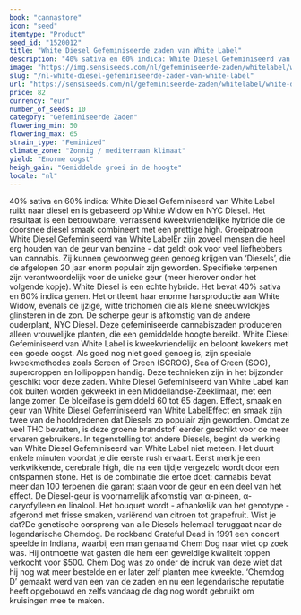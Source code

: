 ```yaml
---
book: "cannastore"
icon: "seed"
itemtype: "Product"
seed_id: "1520012"
title: "White Diesel Gefeminiseerde zaden van White Label"
description: "40% sativa en 60% indica: White Diesel Gefeminiseerd van White Label ruikt naar diesel en is gebaseerd op White Widow en NYC Diesel. Bestel het nu!"
image: "https://img.sensiseeds.com/nl/gefeminiseerde-zaden/whitelabel/white-diesel-gefeminiseerd-image.png"
slug: "/nl-white-diesel-gefeminiseerde-zaden-van-white-label"
url: "https://sensiseeds.com/nl/gefeminiseerde-zaden/whitelabel/white-diesel-gefeminiseerd?a_aid=cannastore"
price: 82
currency: "eur"
number_of_seeds: 10
category: "Gefeminiseerde Zaden"
flowering_min: 50
flowering_max: 65
strain_type: "Feminized"
climate_zone: "Zonnig / mediterraan klimaat"
yield: "Enorme oogst"
heigh_gain: "Gemiddelde groei in de hoogte"
locale: "nl"
---
```

40% sativa en 60% indica: White Diesel Gefeminiseerd van White Label ruikt naar diesel en is gebaseerd op White Widow en NYC Diesel. Het resultaat is een betrouwbare, verrassend kweekvriendelijke hybride die de doorsnee diesel smaak combineert met een prettige high. Groeipatroon White Diesel Gefeminiseerd van White LabelEr zijn zoveel mensen die heel erg houden van de geur van benzine - dat geldt ook voor veel liefhebbers van cannabis. Zij kunnen gewoonweg geen genoeg krijgen van ‘Diesels’, die de afgelopen 20 jaar enorm populair zijn geworden. Specifieke terpenen zijn verantwoordelijk voor de unieke geur (meer hierover onder het volgende kopje). White Diesel is een echte hybride. Het bevat 40% sativa en 60% indica genen. Het ontleent haar enorme harsproductie aan White Widow, evenals de ijzige, witte trichomen die als kleine sneeuwvlokjes glinsteren in de zon. De scherpe geur is afkomstig van de andere ouderplant, NYC Diesel. Deze gefeminiseerde cannabiszaden produceren alleen vrouwelijke planten, die een gemiddelde hoogte bereikt. White Diesel Gefeminiseerd van White Label is kweekvriendelijk en beloont kwekers met een goede oogst. Als goed nog niet goed genoeg is, zijn speciale kweekmethodes zoals Screen of Green (SCROG), Sea of Green (SOG), supercroppen en lollipoppen handig. Deze technieken zijn in het bijzonder geschikt voor deze zaden. White Diesel Gefeminiseerd van White Label kan ook buiten worden gekweekt in een Middellandse-Zeeklimaat, met een lange zomer. De bloeifase is gemiddeld 60 tot 65 dagen. Effect, smaak en geur van White Diesel Gefeminiseerd van White LabelEffect en smaak zijn twee van de hoofdredenen dat Diesels zo populair zijn geworden. Omdat ze veel THC bevatten, is deze groene brandstof’ eerder geschikt voor de meer ervaren gebruikers. In tegenstelling tot andere Diesels, begint de werking van White Diesel Gefeminiseerd van White Label niet meteen. Het duurt enkele minuten voordat je die eerste rush ervaart. Eerst merk je een verkwikkende, cerebrale high, die na een tijdje vergezeld wordt door een ontspannen stone. Het is de combinatie die ertoe doet: cannabis bevat meer dan 100 terpenen die garant staan voor de geur en een deel van het effect. De Diesel-geur is voornamelijk afkomstig van α-pineen, α-caryofylleen en linalool. Het bouquet wordt - afhankelijk van het genotype - afgerond met frisse smaken, variërend van citroen tot grapefruit. Wist je dat?De genetische oorsprong van alle Diesels helemaal teruggaat naar de legendarische Chemdog. De rockband Grateful Dead in 1991 een concert speelde in Indiana, waarbij een man genaamd Chem Dog naar wiet op zoek was. Hij ontmoette wat gasten die hem een geweldige kwaliteit toppen verkocht voor $500. Chem Dog was zo onder de indruk van deze wiet dat hij nog wat meer bestelde en er later zelf planten mee kweekte. ‘Chemdog D’ gemaakt werd van een van de zaden en nu een legendarische reputatie heeft opgebouwd en zelfs vandaag de dag nog wordt gebruikt om kruisingen mee te maken.
